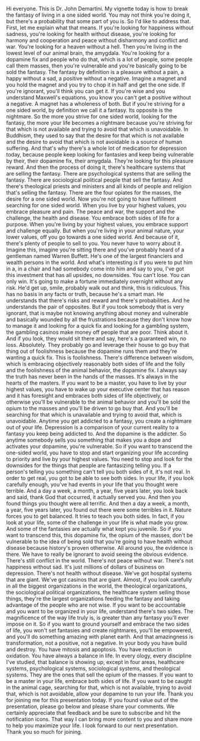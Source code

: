  Hi everyone. This is Dr. John Demartini. My vignette today is how to break the fantasy of living in a one sided world. You may not think you're doing it, but there's a probability that some part of you is. So I'd like to address that. First, let me explain what that means. If you're looking for happiness without sadness, you're looking for health without disease, you're looking for harmony and cooperation and peace without disharmony and conflict and war. You're looking for a heaven without a hell. Then you're living in the lowest level of our animal brain, the amygdala. You're looking for a dopamine fix and people who do that, which is a lot of people, some people call them masses, then you're vulnerable and you're basically going to be sold the fantasy. The fantasy by definition is a pleasure without a pain, a happy without a sad, a positive without a negative. Imagine a magnet and you hold the magnet and you try to chop it in half and get the one side. If you're ignorant, you'll think you can get it. If you're wise and you understand Maxwell's equations, you know you can't get a positive without a negative. A magnet has a wholeness of both. But if you're striving for a one sided world, by definition we call it a fantasy. Its opposite is the nightmare. So the more you strive for one sided world, looking for the fantasy, the more your life becomes a nightmare because you're striving for that which is not available and trying to avoid that which is unavoidable. In Buddhism, they used to say that the desire for that which is not available and the desire to avoid that which is not avoidable is a source of human suffering. And that's why there's a whole lot of medication for depression today, because people keep looking for fantasies and keep being vulnerable by their, their dopamine fix, their amygdala. They're looking for this pleasure reward. And then the process of doing it, there's healthcare systems that are selling the fantasy. There are psychological systems that are selling the fantasy. There are sociological political people that sell the fantasy. And there's theological priests and ministers and all kinds of people and religion that's selling the fantasy. There are the four opiates for the masses, the desire for a one sided world. Now you're not going to have fulfillment searching for one sided world. When you live by your highest values, you embrace pleasure and pain. The peace and war, the support and the challenge, the health and disease. You embrace both sides of life for a purpose. When you're living by your highest values, you embrace support and challenge equally. But when you're living in your animal nature, your lower values, off you go towards a one sided world. And because of it, there's plenty of people to sell to you. You never have to worry about it. Imagine this, imagine you're sitting there and you've probably heard of a gentleman named Warren Buffett. He's one of the largest financiers and wealth persons in the world. And what's interesting is if you were to put him in a, in a chair and had somebody come into him and say to you, I've got this investment that has all upsides, no downsides. You can't lose. You can only win. It's going to make a fortune immediately overnight without any risk. He'd get up, smile, probably walk out and think, this is ridiculous. This has no basis in any facts or truth, because he's a smart man. He understands that there's risks and reward and there's probabilities. And he understands the pair of opposites. But if you took somebody that is very ignorant, that is maybe not knowing anything about money and vulnerable and basically wounded by all the frustrations because they don't know how to manage it and looking for a quick fix and looking for a gambling system, the gambling casinos make money off people that are poor. Think about it. And if you look, they would sit there and say, here's a guaranteed win, no loss. Absolutely. They probably go and leverage their house to go buy that thing out of foolishness because the dopamine runs them and they're wanting a quick fix. This is foolishness. There's difference between wisdom, which is embracing objectively reasonably both sides of life and the folly and the foolishness of the animal behavior, the dopamine fix. I always say the truth has never been in the hands of the masses. It's always in the hearts of the masters. If you want to be a master, you have to live by your highest values, you have to wake up your executive center that has reason and it has foresight and embraces both sides of life objectively, or otherwise you'll be vulnerable to the animal behavior and you'll be sold the opium to the masses and you'll be driven to go buy that. And you'll be searching for that which is unavailable and trying to avoid that, which is unavoidable. Anytime you get addicted to a fantasy, you create a nightmare out of your life. Depression is a comparison of your current reality to a fantasy you keep being addicted to. And the dopamine is the addicter. So anytime somebody sells you something that makes you a dope and activates your dopamine, you're vulnerable. So if you want to transcend the one-sided world, you have to stop and start organizing your life according to priority and live by your highest values. You need to stop and look for the downsides for the things that people are fantasizing telling you. If a person's telling you something can't tell you both sides of it, it's not real. In order to get real, you got to be able to see both sides. In your life, if you look carefully enough, you've had events in your life that you thought were terrible. And a day a week, a month, a year, five years later, you look back and said, thank God that occurred, it actually served you. And then you found things you thought were all terrific. And then a day a week, a month, a year, five years later, you found out there were some terribles in it. Nature forces you to get balanced. It tries to teach you both sides. In fact, if you look at your life, some of the challenge in your life is what made you grow. And some of the fantasies are actually what kept you juvenile. So if you want to transcend this, this dopamine fix, the opium of the masses, don't be vulnerable to the idea of being sold that you're going to have health without disease because history's proven otherwise. All around you, the evidence is there. We have to really be ignorant to avoid seeing the obvious evidence. There's still conflict in the world. There's not peace without war. There's not happiness without sad. It's just millions of dollars of business on depression. There's not health without disease. We've got hospital systems that are giant. We've got casinos that are giant. Almost, if you look carefully in all the biggest organizations in the world, the theological organizations, the sociological political organizations, the healthcare system selling those things, they're the largest organizations feeding the fantasy and taking advantage of the people who are not wise. If you want to be accountable and you want to be organized in your life, understand there's two sides. The magnificence of the way life truly is, is greater than any fantasy you'll ever impose on it. So if you want to ground yourself and embrace the two sides of life, you won't set fantasies and create nightmares, you'll be empowered, and you'll do something amazing with planet earth. And that amazingness is transformation, not a positive, not a negative. In your body you have build and destroy. You have mitosis and apoptosis. You have reduction in oxidation. You have always a balance in life. In every ology, every discipline I've studied, that balance is showing up, except in four areas, healthcare systems, psychological systems, sociological systems, and theological systems. They are the ones that sell the opium of the masses. If you want to be a master in your life, embrace both sides of life. If you want to be caught in the animal cage, searching for that, which is not available, trying to avoid that, which is not avoidable, allow your dopamine to run your life. Thank you for joining me for this presentation today. If you found value out of the presentation, please go below and please share your comments. We certainly appreciate that feedback and be sure to subscribe and hit the notification icons. That way I can bring more content to you and share more to help you maximize your life. I look forward to our next presentation. Thank you so much for joining.